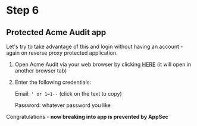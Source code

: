 # Step 6

## Protected Acme Audit app

Let's try to take advantage of this and login without having an account - again on reverse proxy protected application.

1. Open Acme Audit via your web browser by clicking [HERE]({{TRAFFIC_HOST1_80}}) (it will open in another browser tab)

2. Enter the following credentials:

    Email: `' or 1=1--` (click on the text to copy)

    Password: whatever password you like

Congratulations - **now breaking into app is prevented by AppSec**